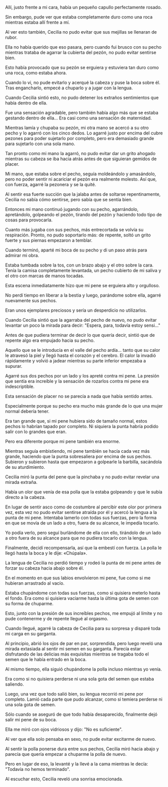 
Allí, justo frente a mi cara, había un pequeño capullo perfectamente rosado.

Sin embargo, pude ver que estaba completamente duro como una roca mientras estaba allí frente a mí.

Al ver esto también, Cecilia no pudo evitar que sus mejillas se llenaran de rubor.

Ella no había querido que eso pasara, pero cuando fui brusco con su pecho mientras trataba de agarrar la cubierta del pezón, no pudo evitar sentirse bien.

Esto había provocado que su pezón se erguiera y estuviera tan duro como una roca, como estaba ahora.

Cuando lo vi, no pude evitarlo y acerqué la cabeza y puse la boca sobre él. Tras engancharlo, empecé a chuparlo y a jugar con la lengua.

Cuando Cecilia sintió esto, no pudo detener los extraños sentimientos que había dentro de ella.

Fue una sensación agradable, pero también había algo más que se estaba gestando dentro de ella… Era casi como una sensación de maternidad.

Mientras lamía y chupaba su pezón, mi otra mano se acercó a su otro pecho y lo agarró con los cinco dedos. Lo agarré justo por encima del cubre pezones para poder sujetarlo por completo, pero era demasiado grande para sujetarlo con una sola mano.

Tan pronto como mi mano la agarró, no pudo evitar dar un grito ahogado mientras su cabeza se iba hacia atrás antes de que siguieran gemidos de placer.

Mi mano, que estaba sobre el pecho, seguía moldeándolo y amasándolo, pero no poder sentir ni acariciar el pezón era realmente molesto. Así que, con fuerza, agarré la pezonera y se la quité.

Al sentir esa fuerte succión que la jalaba antes de soltarse repentinamente, Cecilia no sabía cómo sentirse, pero sabía que se sentía bien.

Entonces mi mano continuó jugando con su pecho, agarrándolo, apretándolo, golpeando el pezón, tirando del pezón y haciendo todo tipo de cosas para provocarla.

Cuanto más jugaba con sus pechos, más entrecortada se volvía su respiración. Pronto, no pudo soportarlo más: de repente, soltó un grito fuerte y sus piernas empezaron a temblar.

Cuando terminó, aparté mi boca de su pecho y di un paso atrás para admirar mi obra.

Estaba tumbada sobre la tos, con un brazo abajo y el otro sobre la cara. Tenía la camisa completamente levantada, un pecho cubierto de mi saliva y el otro con marcas de manos tocadas.

Esta escena inmediatamente hizo que mi pene se erguiera alto y orgulloso.

No perdí tiempo en liberar a la bestia y luego, parándome sobre ella, agarré nuevamente sus pechos.

Eran unos ejemplares preciosos y sería un desperdicio no utilizarlos.

Cuando Cecilia sintió que la agarraba del pecho de nuevo, no pudo evitar levantar un poco la mirada para decir: "Espera, para, todavía estoy sensi..."

Antes de que pudiera terminar de decir lo que quería decir, sintió que de repente algo era empujado hacia su pecho.

Aquello que se le introducía en el valle del pecho ardía... tanto que su calor le atravesó la piel y llegó hasta el corazón y el cerebro. El calor la invadió rápidamente y volvió a jadear mientras su parte inferior empezaba a supurar.

Agarré sus dos pechos por un lado y los apreté contra mi pene. La presión que sentía era increíble y la sensación de rozarlos contra mi pene era indescriptible.

Esta sensación de placer no se parecía a nada que había sentido antes.

Especialmente porque su pecho era mucho más grande de lo que una mujer normal debería tener.

Era tan grande que, si mi pene hubiera sido de tamaño normal, estos pechos lo habrían tapado por completo. Ni siquiera la punta habría podido salir con lo grandes que eran.

Pero era diferente porque mi pene también era enorme.

Mientras seguía embistiendo, mi pene también se hacía cada vez más grande, haciendo que la punta sobresaliera por encima de sus pechos. Subieron y subieron hasta que empezaron a golpearle la barbilla, sacándola de su aturdimiento.

Cecilia miró la punta del pene que la pinchaba y no pudo evitar revelar una mirada extraña.

Había un olor que venía de esa polla que la estaba golpeando y que le subía directo a la cabeza.

En lugar de sentir asco como de costumbre al percibir este olor por primera vez, esta vez no pudo evitar sentirse atraída por él y acercó la lengua a la punta de mi pene. Intentaba lamerlo con todas sus fuerzas, pero la forma en que se movía de un lado a otro, fuera de su alcance, le impedía tocarlo.

Yo podía verlo, pero seguí burlándome de ella con ello, tirándolo de un lado a otro fuera de su alcance para que no pudiera tocarlo con la lengua.

Finalmente, decidí recompensarla, así que la embestí con fuerza. La polla le llegó hasta la boca y le dije: «Chúpala».

La lengua de Cecilia no perdió tiempo y rodeó la punta de mi pene antes de forzar su cabeza hacia abajo sobre él.

En el momento en que sus labios envolvieron mi pene, fue como si me hubieran arrastrado al vacío.

Estaba chupándome con todas sus fuerzas, como si quisiera meterlo hasta el fondo. Era como si quisiera vaciarme hasta la última gota de semen con su forma de chuparme.

Esto, junto con la presión de sus increíbles pechos, me empujó al límite y no pude contenerme y de repente llegué al orgasmo.

Cuando llegué, agarré la cabeza de Cecilia para su sorpresa y disparé toda mi carga en su garganta.

Al principio, abrió los ojos de par en par, sorprendida, pero luego reveló una mirada extasiada al sentir mi semen en su garganta. Parecía estar disfrutando de las delicias más exquisitas mientras se tragaba todo el semen que le había entrado en la boca.

Al mismo tiempo, ella siguió chupándome la polla incluso mientras yo venía.

Era como si no quisiera perderse ni una sola gota del semen que estaba saliendo.

Luego, una vez que todo salió bien, su lengua recorrió mi pene por completo. Lamió cada parte que pudo alcanzar, como si temiera perderse ni una sola gota de semen.

Sólo cuando se aseguró de que todo había desaparecido, finalmente dejó salir mi pene de su boca.

Ella me miró con ojos vidriosos y dijo: "No es suficiente".

Al ver que ella solo pensaba en sexo, no pude evitar excitarme de nuevo.

Al sentir la polla ponerse dura entre sus pechos, Cecilia miró hacia abajo y parecía que quería empezar a chuparme la polla de nuevo.

Pero en lugar de eso, la levanté y la llevé a la cama mientras le decía: "Todavía no hemos terminado".

Al escuchar esto, Cecilia reveló una sonrisa emocionada.